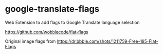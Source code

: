 # google-translate-flags
Web Extension to add flags to Google Translate language selection


https://github.com/wobblecode/flat-flags

Original image flags from https://dribbble.com/shots/1211759-Free-195-Flat-Flags